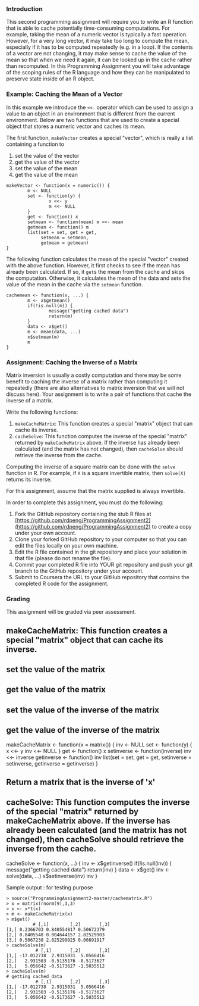 ### Introduction

This second programming assignment will require you to write an R
function that is able to cache potentially time-consuming computations.
For example, taking the mean of a numeric vector is typically a fast
operation. However, for a very long vector, it may take too long to
compute the mean, especially if it has to be computed repeatedly (e.g.
in a loop). If the contents of a vector are not changing, it may make
sense to cache the value of the mean so that when we need it again, it
can be looked up in the cache rather than recomputed. In this
Programming Assignment you will take advantage of the scoping rules of
the R language and how they can be manipulated to preserve state inside
of an R object.

### Example: Caching the Mean of a Vector

In this example we introduce the `<<-` operator which can be used to
assign a value to an object in an environment that is different from the
current environment. Below are two functions that are used to create a
special object that stores a numeric vector and caches its mean.

The first function, `makeVector` creates a special "vector", which is
really a list containing a function to

1.  set the value of the vector
2.  get the value of the vector
3.  set the value of the mean
4.  get the value of the mean

<!-- -->

    makeVector <- function(x = numeric()) {
            m <- NULL
            set <- function(y) {
                    x <<- y
                    m <<- NULL
            }
            get <- function() x
            setmean <- function(mean) m <<- mean
            getmean <- function() m
            list(set = set, get = get,
                 setmean = setmean,
                 getmean = getmean)
    }

The following function calculates the mean of the special "vector"
created with the above function. However, it first checks to see if the
mean has already been calculated. If so, it `get`s the mean from the
cache and skips the computation. Otherwise, it calculates the mean of
the data and sets the value of the mean in the cache via the `setmean`
function.

    cachemean <- function(x, ...) {
            m <- x$getmean()
            if(!is.null(m)) {
                    message("getting cached data")
                    return(m)
            }
            data <- x$get()
            m <- mean(data, ...)
            x$setmean(m)
            m
    }

### Assignment: Caching the Inverse of a Matrix

Matrix inversion is usually a costly computation and there may be some
benefit to caching the inverse of a matrix rather than computing it
repeatedly (there are also alternatives to matrix inversion that we will
not discuss here). Your assignment is to write a pair of functions that
cache the inverse of a matrix.

Write the following functions:

1.  `makeCacheMatrix`: This function creates a special "matrix" object
    that can cache its inverse.
2.  `cacheSolve`: This function computes the inverse of the special
    "matrix" returned by `makeCacheMatrix` above. If the inverse has
    already been calculated (and the matrix has not changed), then
    `cacheSolve` should retrieve the inverse from the cache.

Computing the inverse of a square matrix can be done with the `solve`
function in R. For example, if `X` is a square invertible matrix, then
`solve(X)` returns its inverse.

For this assignment, assume that the matrix supplied is always
invertible.

In order to complete this assignment, you must do the following:

1.  Fork the GitHub repository containing the stub R files at
    [https://github.com/rdpeng/ProgrammingAssignment2](https://github.com/rdpeng/ProgrammingAssignment2)
    to create a copy under your own account.
2.  Clone your forked GitHub repository to your computer so that you can
    edit the files locally on your own machine.
3.  Edit the R file contained in the git repository and place your
    solution in that file (please do not rename the file).
4.  Commit your completed R file into YOUR git repository and push your
    git branch to the GitHub repository under your account.
5.  Submit to Coursera the URL to your GitHub repository that contains
    the completed R code for the assignment.

### Grading

This assignment will be graded via peer assessment.

## makeCacheMatrix: This function creates a special "matrix" object that can cache its inverse.
##	set the value of the matrix
##	get the value of the matrix
##	set the value of the inverse of the matrix
##	get the value of the inverse of the matrix

makeCacheMatrix <- function(x = matrix()) {
	inv <- NULL
	set <- function(y) {
		x <<- y
		inv <<- NULL
	}
	get <- function() x
	setinverse <- function(inverse) inv <<- inverse
	getinverse <- function() inv
	list(set = set, get = get,	setinverse = setinverse, getinverse = getinverse)
}

## Return a matrix that is the inverse of 'x'
## cacheSolve: This function computes the inverse of the special "matrix" returned by makeCacheMatrix above. If the inverse has already been calculated (and the matrix has not changed), then cacheSolve should retrieve the inverse from the cache.

cacheSolve <- function(x, ...) {
        inv <- x$getinverse()
        if(!is.null(inv)) {
                message("getting cached data")
                return(inv)
        }
        data <- x$get()
        inv <- solve(data, ...)
        x$setinverse(inv)
        inv
}

Sample output : for testing purpose
```
> source("ProgrammingAssignment2-master/cachematrix.R")
> x = matrix(rnorm(9),3,3)
> x <- x*t(x)
> m <- makeCacheMatrix(x)
> m$get()
          # [,1]        [,2]       [,3]
[1,] 0.2366703 0.840554817 0.50672379
[2,] 0.8405548 0.004644157 2.82529903
[3,] 0.5067238 2.825299025 0.06691917
> cacheSolve(m)
           # [,1]       [,2]       [,3]
[1,] -17.012738  2.9315031  5.0566416
[2,]   2.931503 -0.5135176 -0.5173627
[3,]   5.056642 -0.5173627 -1.5035512
> cacheSolve(m)
# getting cached data
           # [,1]       [,2]       [,3]
[1,] -17.012738  2.9315031  5.0566416
[2,]   2.931503 -0.5135176 -0.5173627
[3,]   5.056642 -0.5173627 -1.5035512
```
